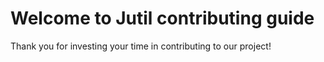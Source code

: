 # Welcome to Jutil contributing guide

Thank you for investing your time in contributing to our project!